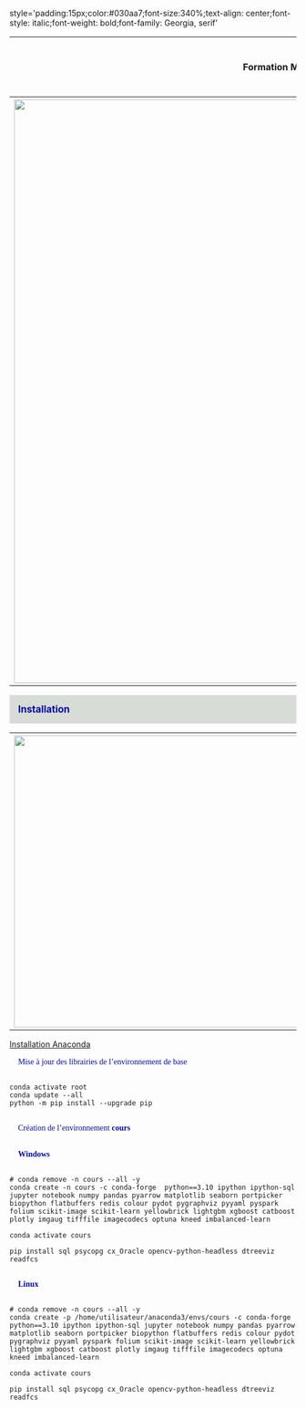 style='padding:15px;color:#030aa7;font-size:340%;text-align: center;font-style: italic;font-weight: bold;font-family: Georgia, serif'

<table>
<tr>                                                                                   
     <th>
         <div>Formation MachineLearning</div>
     </th>
     <th><img src="https://raw.githubusercontent.com/rbizoi/MachineLearning/refs/heads/master/images/ml_logo.png" width="96"></th>
 </tr>
<tr>                                                                                   
     <th><img src="https://raw.githubusercontent.com/rbizoi/MachineLearning/refs/heads/master/images/Machine-Learning.jpg" width="1024"></th>
 </tr>    
</table>

<b><div style='padding:15px;background-color:#d8dcd6;color:#030aa7;font-size:120%;text-align: left'>Installation</div></b>




<table>
    <tr>                                                                                   
         <th><a href="https://www.anaconda.com/download/success">
               <img src="https://raw.githubusercontent.com/rbizoi/MachineLearning/refs/heads/master/images/anaconda.png" width="512">
             </a>
         </th>
    </tr>    
</table>
<a href="https://www.anaconda.com/download/success">Installation Anaconda</a>

<div style='padding:15px;color:#030aa7;font-size:100%;text-align: left;font-family: Georgia, serif'>Mise à jour des librairies de l’environnement de base</div>

```
conda activate root
conda update --all
python -m pip install --upgrade pip
```
<div style='padding:15px;color:#030aa7;font-size:100%;text-align: left;font-family: Georgia, serif'>Création de l’environnement <b>cours</b> </div>
<div style='padding:15px;color:#030aa7;font-size:100%;text-align: left;font-family: Georgia, serif'><b>Windows</b> </div>

```
# conda remove -n cours --all -y
conda create -n cours -c conda-forge  python==3.10 ipython ipython-sql jupyter notebook numpy pandas pyarrow matplotlib seaborn portpicker biopython flatbuffers redis colour pydot pygraphviz pyyaml pyspark folium scikit-image scikit-learn yellowbrick lightgbm xgboost catboost plotly imgaug tifffile imagecodecs optuna kneed imbalanced-learn

conda activate cours

pip install sql psycopg cx_Oracle opencv-python-headless dtreeviz readfcs
```

<div style='padding:15px;color:#030aa7;font-size:100%;text-align: left;font-family: Georgia, serif'><b>Linux</b> </div>

```
# conda remove -n cours --all -y
conda create -p /home/utilisateur/anaconda3/envs/cours -c conda-forge  python==3.10 ipython ipython-sql jupyter notebook numpy pandas pyarrow matplotlib seaborn portpicker biopython flatbuffers redis colour pydot pygraphviz pyyaml pyspark folium scikit-image scikit-learn yellowbrick lightgbm xgboost catboost plotly imgaug tifffile imagecodecs optuna kneed imbalanced-learn

conda activate cours

pip install sql psycopg cx_Oracle opencv-python-headless dtreeviz readfcs
```


